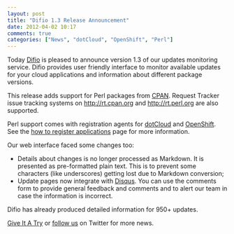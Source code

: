 ```yaml
---
layout: post
title: "Difio 1.3 Release Announcement"
date: 2012-04-02 10:17
comments: true
categories: ["News", "dotCloud", "OpenShift", "Perl"]
---
```


Today [Difio](http://www.dif.io) is pleased to announce version 1.3
of our updates monitoring service. Difio provides user friendly interface to
monitor available updates for your cloud applications and information about different
package versions.

This release adds support for Perl packages from [CPAN](http://search.cpan.org/).
Request Tracker issue tracking systems on <http://rt.cpan.org> and <http://rt.perl.org>
are also supported.

Perl support comes with registration agents for [dotCloud](http://dotcloud.com) and
[OpenShift](http://openshift.redhat.com). See the
[how to register applications](http://www.dif.io/register/) page for more information.


Our web interface faced some changes too:

* Details about changes is no longer processed as Markdown. It is presented as
pre-formatted plain text. This is to prevent some characters (like underscores) getting
lost due to Markdown conversion;
* Update pages now integrate with [Disqus](http://disqus.com). You can use the comments form
to provide general feedback and comments and to alert our team in case the information
is incorrect.


Difio has already produced detailed information for 950+ updates.

<a href="https://difio-otb.rhcloud.com/dashboard/" class="button dark_blue small">Give It A Try</a>
or [follow us](https://twitter.com/DifioNews) on Twitter for more news.
